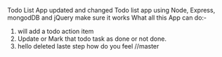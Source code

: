 Todo List App updated and changed
Todo list app using Node, Express, mongodDB and jQuery make sure it works
What all this App can do:-

1. will add a todo action item
2. Update or Mark that todo task as done or not done.
3. hello deleted laste step how do you feel
   //master
